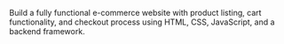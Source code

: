 Build a fully functional e-commerce website with product listing, cart functionality, and checkout process using HTML, CSS, JavaScript, and a backend framework.
